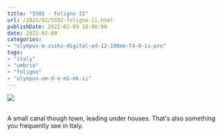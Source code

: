```yaml
---
title: "5592 - Foligno II"
url: /2022/02/5592-foligno-ii.html
publishDate: 2022-02-09 18:00:00
date: 2022-02-09
categories:
- "olympus-m-zuiko-digital-ed-12-100mm-f4-0-is-pro"
tags:
- "italy"
- "umbria"
- "foligno"
- "olympus-om-d-e-m1-mk-ii"
---
```

<div class="container">
<div class="center"><a target="_blank" href="https://d25zfm9zpd7gm5.cloudfront.net/1200x1200/2019/20190903_153626_lr.jpg"><img class="webfeedsFeaturedVisual" src="https://d25zfm9zpd7gm5.cloudfront.net/0600x0600/2019/20190903_153626_lr.jpg" /></a></div>
</div>
<br />

A small canal though town, leading under houses. That's also
something you frequently see in Italy.
